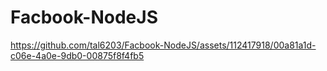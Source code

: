 # Facbook-NodeJS




https://github.com/tal6203/Facbook-NodeJS/assets/112417918/00a81a1d-c06e-4a0e-9db0-00875f8f4fb5

